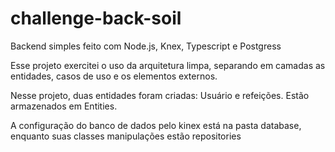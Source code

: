 # challenge-back-soil

Backend simples feito com Node.js, Knex, Typescript e Postgress


Esse projeto exercitei o uso da arquitetura limpa, separando em camadas as entidades, casos de uso e os elementos externos.

Nesse projeto, duas entidades foram criadas: Usuário e refeições. Estão armazenados em Entities.

A configuração do banco de dados pelo kinex está na pasta database, enquanto suas classes manipulações estão repositories
